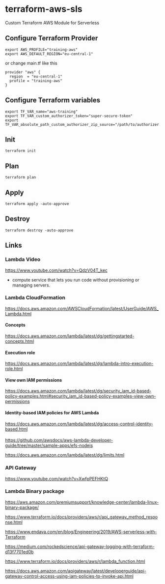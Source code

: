 # terraform-aws-sls
Custom Terraform AWS Module for Serverless

## Configure Terraform Provider
```
export AWS_PROFILE="training-aws"
export AWS_DEFAULT_REGION="eu-central-1"
```
or change main.tf like this
```
provider "aws" {
  region  = "eu-central-1"
  profile = "training-aws"
}
```

## Configure Terraform variables
```
export TF_VAR_name="aws-training"
export TF_VAR_custom_authorizer_token="super-secure-token"
export TF_VAR_absolute_path_custom_authorizer_zip_source="/path/to/authorizer.zip"
```
## Init
```
terraform init
```

## Plan
```
terraform plan
```

## Apply
```
terraform apply -auto-approve
```

## Destroy
```
terraform destroy -auto-approve
```

## Links

### Lambda Video
https://www.youtube.com/watch?v=QdzV04T_kec
- compute service that lets you run code without provisioning or managing servers.

### Lambda CloudFormation
https://docs.aws.amazon.com/AWSCloudFormation/latest/UserGuide/AWS_Lambda.html

#### Concepts
https://docs.aws.amazon.com/lambda/latest/dg/gettingstarted-concepts.html

#### Execution role
https://docs.aws.amazon.com/lambda/latest/dg/lambda-intro-execution-role.html

#### View own IAM permissions
https://docs.aws.amazon.com/lambda/latest/dg/security_iam_id-based-policy-examples.html#security_iam_id-based-policy-examples-view-own-permissions

#### Identity-based IAM policies for AWS Lambda
https://docs.aws.amazon.com/lambda/latest/dg/access-control-identity-based.html


####
https://github.com/awsdocs/aws-lambda-developer-guide/tree/master/sample-apps/efs-nodejs

https://docs.aws.amazon.com/lambda/latest/dg/limits.html

### API Gateway
https://www.youtube.com/watch?v=XwfpPEFHKtQ

### Lambda Binary package
https://aws.amazon.com/premiumsupport/knowledge-center/lambda-linux-binary-package/ 


https://www.terraform.io/docs/providers/aws/r/api_gateway_method_response.html

https://www.endava.com/en/blog/Engineering/2019/AWS-serverless-with-Terraform

https://medium.com/rockedscience/api-gateway-logging-with-terraform-d13f7701ed0b


https://www.terraform.io/docs/providers/aws/r/lambda_function.html

https://docs.aws.amazon.com/apigateway/latest/developerguide/api-gateway-control-access-using-iam-policies-to-invoke-api.html
